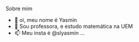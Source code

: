 Sobre mim 

- 👋 oi, meu nome é Yasmin
- 👀 Sou professora, e estudo matemática na UEM
- 📫 Meu insta é @slyasmin ...

<!---
slyasmin/slyasmin is a ✨ special ✨ repository because its `README.md` (this file) appears on your GitHub profile.
You can click the Preview link to take a look at your changes.
--->

